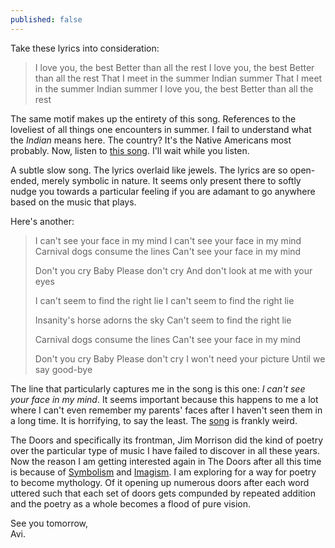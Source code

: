```yaml
---
published: false
---
```

Take these lyrics into consideration:

>I love you, the best 
Better than all the rest 
I love you, the best 
Better than all the rest 
That I meet in the summer 
Indian summer 
That I meet in the summer 
Indian summer 
I love you, the best 
Better than all the rest

The same motif makes up the entirety of this song. References to the loveliest of all things one encounters in summer. I fail to understand what the _Indian_ means here. The country? It's the Native Americans most probably. Now, listen to [this song](https://www.youtube.com/watch?v=3zHZzxJtOKw "YouTube link to The Doors' Indian Summer"). I'll wait while you listen.

A subtle slow song. The lyrics overlaid like jewels. The lyrics are so open-ended, merely symbolic in nature. It seems only present there to softly nudge you towards a particular feeling if you are adamant to go anywhere based on the music that plays. 

Here's another:

>I can't see your face in my mind
I can't see your face in my mind
Carnival dogs consume the lines
Can't see your face in my mind
>
>Don't you cry
Baby
Please don't cry
And don't look at me with your eyes
>
>I can't seem to find the right lie
I can't seem to find the right lie
>
>Insanity's horse adorns the sky
Can't seem to find the right lie
>
>Carnival dogs consume the lines
Can't see your face in my mind
>
>Don't you cry
Baby
Please don't cry
I won't need your picture
Until we say good-bye

The line that particularly captures me in the song is this one: _I can't see your face in my mind_. It seems important because this happens to me a lot where I can't even remember my parents' faces after I haven't seen them in a long time. It is horrifying, to say the least. The [song](https://www.youtube.com/watch?v=p0TRzTSIQI8 "YouTube link to The Doors' I Can't See Your Face In My Mind") is frankly weird. 

The Doors and specifically its frontman, Jim Morrison did the kind of poetry over the particular type of music I have failed to discover in all these years. Now the reason I am getting interested again in The Doors after all this time is because of [Symbolism](https://en.wikipedia.org/wiki/Symbolism_(arts) "Wikipedia article for Symbolism") and [Imagism](https://en.wikipedia.org/wiki/Imagism "Wikipedia article for Imagism"). I am exploring for a way for poetry to become mythology. Of it opening up numerous doors after each word uttered such that each set of doors gets compunded by repeated addition and the poetry as a whole becomes a flood of pure vision. 

See you tomorrow,  
Avi.

